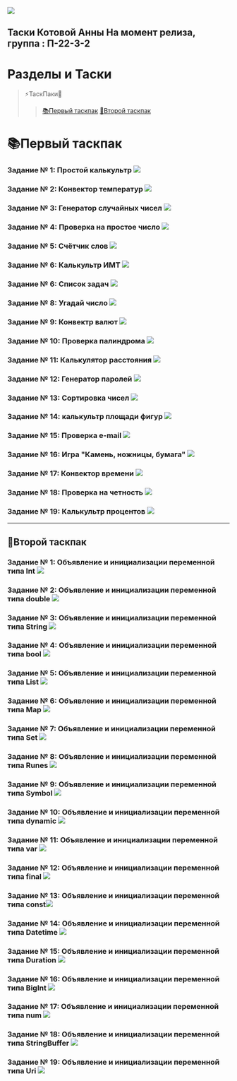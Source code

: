 ![](https://pa1.narvii.com/7687/630dc135a71cf18fbf1d69fc6e2950a82772984fr1-760-760_hq.gif)

Таски Котовой Анны 
На момент релиза, группа : П-22-3-2
------------------------------------------------------------------------------
# Разделы и Таски
> ⚡ТаскПаки📂 
>> [📚Первый таскпак](#📚первый-таскпак)
>> [🍱Второй таскпак](#🍱второй-таскпак)




# 📚Первый таскпак 

### Задание № 1: Простой калькультр ![](https://github.com/D-one-two-three/rmb/tree/main/screenshots/work1/1.PNG)
### Задание № 2: Конвектор температур ![](https://github.com/D-one-two-three/rmb/tree/main/screenshots/work1/2.PNG)
### Задание № 3: Генератор случайных чисел ![](https://github.com/D-one-two-three/rmb/tree/main/screenshots/work1/3.PNG)
### Задание № 4: Проверка на простое число ![](https://github.com/D-one-two-three/rmb/tree/main/screenshots/work1/4.PNG)
### Задание № 5: Счётчик слов ![](https://github.com/D-one-two-three/rmb/tree/main/screenshots/work1/5.PNG)
### Задание № 6: Калькультр ИМТ ![](https://github.com/D-one-two-three/rmb/tree/main/screenshots/work1/6.PNG)
### Задание № 6: Список задач ![](https://github.com/D-one-two-three/rmb/tree/main/screenshots/work1/7.PNG)
### Задание № 8: Угадай число ![](https://github.com/D-one-two-three/rmb/tree/main/screenshots/work1/8.PNG)
### Задание № 9: Конвектр валют ![](https://github.com/D-one-two-three/rmb/tree/main/screenshots/work1/9.PNG)
### Задание № 10: Проверка палиндрома ![](https://github.com/D-one-two-three/rmb/tree/main/screenshots/work1/10.PNG)
### Задание № 11: Калькулятор расстояния ![](https://github.com/D-one-two-three/rmb/tree/main/screenshots/work1/11.PNG)
### Задание № 12: Генератор паролей ![](https://github.com/D-one-two-three/rmb/tree/main/screenshots/work1/12.PNG)
### Задание № 13: Сортировка чисел ![](https://github.com/D-one-two-three/rmb/tree/main/screenshots/work1/13.PNG)
### Задание № 14: калькультр площади фигур ![](https://github.com/D-one-two-three/rmb/tree/main/screenshots/work1/14.PNG)
### Задание № 15: Проверка e-mail ![](https://github.com/D-one-two-three/rmb/tree/main/screenshots/work1/15.PNG)
### Задание № 16: Игра "Камень, ножницы, бумага" ![](https://github.com/D-one-two-three/rmb/tree/main/screenshots/work1/16.PNG)
### Задание № 17: Конвектор времени ![](https://github.com/D-one-two-three/rmb/tree/main/screenshots/work1/17.PNG)
### Задание № 18: Проверка на четность ![](https://github.com/D-one-two-three/rmb/tree/main/screenshots/work1/18.PNG)
### Задание № 19: Калькультр процентов ![](https://github.com/D-one-two-three/rmb/tree/main/screenshots/work1/19.PNG)


-----------------------------------------------------------------

## 🍱Второй таскпак

### Задание № 1: Объявление и инициализации переменной типа Int ![](https://github.com/D-one-two-three/rmb/tree/main/screenshots/work2/1.png)
### Задание № 2: Объявление и инициализации переменной типа double ![](https://github.com/D-one-two-three/rmb/tree/main/screenshots/work2/2.png)
### Задание № 3: Объявление и инициализации переменной типа String ![](https://github.com/D-one-two-three/rmb/tree/main/screenshots/work2/3.png)
### Задание № 4: Объявление и инициализации переменной типа bool ![](https://github.com/D-one-two-three/rmb/tree/main/screenshots/work2/4.png)
### Задание № 5: Объявление и инициализации переменной типа List ![](https://github.com/D-one-two-three/rmb/tree/main/screenshots/work2/5.png)
### Задание № 6: Объявление и инициализации переменной типа Map ![](https://github.com/D-one-two-three/rmb/tree/main/screenshots/work2/6.png)
### Задание № 7: Объявление и инициализации переменной типа Set ![](https://github.com/D-one-two-three/rmb/tree/main/screenshots/work2/7.png)
### Задание № 8: Объявление и инициализации переменной типа Runes ![](https://github.com/D-one-two-three/rmb/tree/main/screenshots/work2/8.png)
### Задание № 9: Объявление и инициализации переменной типа Symbol ![](https://github.com/D-one-two-three/rmb/tree/main/screenshots/work2/9.png)
### Задание № 10: Объявление и инициализации переменной типа dynamic ![](https://github.com/D-one-two-three/rmb/tree/main/screenshots/work2/10.png)
### Задание № 11: Объявление и инициализации переменной типа var ![](https://github.com/D-one-two-three/rmb/tree/main/screenshots/work2/11.png)
### Задание № 12: Объявление и инициализации переменной типа final ![](https://github.com/D-one-two-three/rmb/tree/main/screenshots/work2/12.png)
### Задание № 13: Объявление и инициализации переменной типа const![](https://github.com/D-one-two-three/rmb/tree/main/screenshots/work2/13.png)
### Задание № 14: Объявление и инициализации переменной типа Datetime ![](https://github.com/D-one-two-three/rmb/tree/main/screenshots/work2/14.png)
### Задание № 15: Объявление и инициализации переменной типа Duration ![](https://github.com/D-one-two-three/rmb/tree/main/screenshots/work2/15.png)
### Задание № 16: Объявление и инициализации переменной типа BigInt ![](https://github.com/D-one-two-three/rmb/tree/main/screenshots/work2/16.png)
### Задание № 17: Объявление и инициализации переменной типа num ![](https://github.com/D-one-two-three/rmb/tree/main/screenshots/work2/17.png)
### Задание № 18: Объявление и инициализации переменной типа StringBuffer ![](https://github.com/D-one-two-three/rmb/tree/main/screenshots/work2/18.png)
### Задание № 19: Объявление и инициализации переменной типа Uri ![](https://github.com/D-one-two-three/rmb/tree/main/screenshots/work2/19.png)
